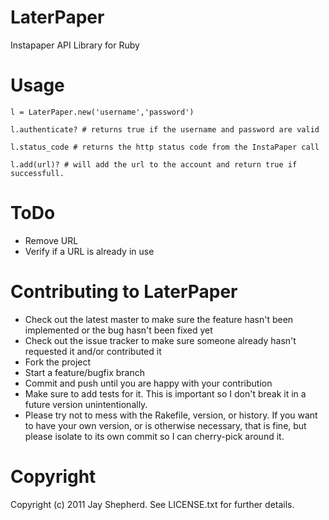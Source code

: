 # LaterPaper

Instapaper API Library for Ruby

# Usage

    l = LaterPaper.new('username','password')
    
    l.authenticate? # returns true if the username and password are valid
    
    l.status_code # returns the http status code from the InstaPaper call
    
    l.add(url)? # will add the url to the account and return true if successfull.

# ToDo

* Remove URL
* Verify if a URL is already in use

# Contributing to LaterPaper
 
* Check out the latest master to make sure the feature hasn't been implemented or the bug hasn't been fixed yet
* Check out the issue tracker to make sure someone already hasn't requested it and/or contributed it
* Fork the project
* Start a feature/bugfix branch
* Commit and push until you are happy with your contribution
* Make sure to add tests for it. This is important so I don't break it in a future version unintentionally.
* Please try not to mess with the Rakefile, version, or history. If you want to have your own version, or is otherwise necessary, that is fine, but please isolate to its own commit so I can cherry-pick around it.

# Copyright

Copyright (c) 2011 Jay Shepherd. See LICENSE.txt for
further details.

